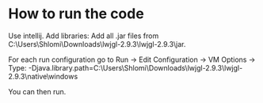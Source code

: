 # How to run the code
Use intellij. Add libraries: Add all .jar files from C:\Users\Shlomi\Downloads\lwjgl-2.9.3\lwjgl-2.9.3\jar.


For each run configuration go to Run -> Edit Configuration -> VM Options -> Type: -Djava.library.path=C:\Users\Shlomi\Downloads\lwjgl-2.9.3\lwjgl-2.9.3\native\windows


You can then run.